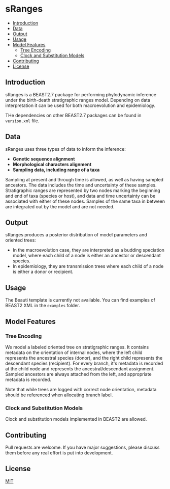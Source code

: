# sRanges

- [Introduction](#introduction)
- [Data](#data)
- [Output](#output)
- [Usage](#usage)
- [Model Features](#model-features)
  - [Tree Encoding](#tree-encoding)
  - [Clock and Substitution Models](#clock-and-substitution-models)
- [Contributing](#contributing)
- [License](#license)

## Introduction

sRanges is a BEAST2.7 package for performing phylodynamic inference under the birth-death stratigraphic ranges model. Depending on data interpretation it can be used for both macroevolution and epidemiology.

THe dependencies on other BEAST2.7 packages can be found in `version.xml` file.

## Data

sRanges uses three types of data to inform the inference:

- **Genetic sequence alignment**
- **Morphological characters alignment**
- **Sampling data, including range of a taxa**

Sampling at present and through time is allowed, as well as having sampled ancestors. The data includes the time and uncertainty of these samples. Stratigraphic ranges are represented by two nodes marking the beginning and end of taxa (species or host), and data and time uncertainty can be associated with either of these nodes. Samples of the same taxa in between are integrated out by the model and are not needed.

## Output

sRanges produces a posterior distribution of model parameters and oriented trees:

- In the macroevolution case, they are interpreted as a budding speciation model, where each child of a node is either an ancestor or descendant species.
- In epidemiology, they are transmission trees where each child of a node is either a donor or recipient.

## Usage

The Beauti template is currently not available. You can find examples of BEAST2 XML in the `examples` folder.

## Model Features

### Tree Encoding

We model a labeled oriented tree on stratigraphic ranges. It contains metadata on the orientation of internal nodes, where the left child represents the ancestral species (donor), and the right child represents the descendant species (recipient). For every branch, it's metadata is recorded at the child node and represents the ancestral/descendant assignment. Sampled ancestors are always attached from the left, and appropriate metadata is recorded.

Note that while trees are logged with correct node orientation, metadata should be referenced when allocating branch label.

### Clock and Substitution Models

Clock and substitution models implemented in BEAST2 are allowed.

## Contributing

Pull requests are welcome. If you have major suggestions, please discuss them before any real effort is put into development.

## License

[MIT](https://choosealicense.com/licenses/mit/)

